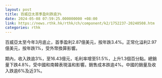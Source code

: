 ```yaml
---
layout: post
title: 百威亞太首季盈利跌逾3%
date: 2024-05-08 07:59:25.000000000 +08:00
link: https://news.rthk.hk/rthk/ch/component/k2/1752237-20240508.htm
categories: rthk
---
```


百威亞太至今年3月底止，首季盈利2.87億美元，按年跌3.4%。正常化溢利2.97億美元，按年跌1%，受外幣換算影響。

期內，收入跌逾3%，至16.43億元，毛利率增至51.5%，上升1.3個百分點。總銷量下跌4.8%，受中國和南韓表現溫和影響。銷售成本跌逾4%。中國的銷量及收入跌逾6%及近3%。
